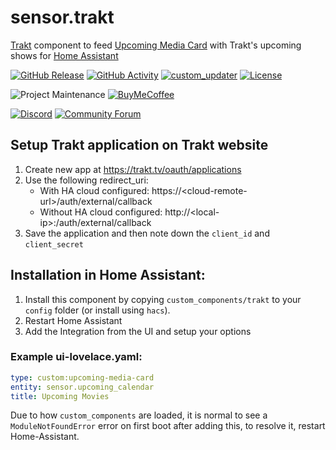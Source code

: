 # sensor.trakt

[Trakt](https://www.trakt.tv) component to feed [Upcoming Media Card](https://github.com/custom-cards/upcoming-media-card) with
Trakt's upcoming shows for [Home Assistant](https://www.home-assistant.io/)

[![GitHub Release][releases-shield]][releases]
[![GitHub Activity][commits-shield]][commits]
[![custom_updater][customupdaterbadge]][customupdater]
[![License][license-shield]](LICENSE.md)

![Project Maintenance][maintenance-shield]
[![BuyMeCoffee][buymecoffeebadge]][buymecoffee]

[![Discord][discord-shield]][discord]
[![Community Forum][forum-shield]][forum]

## Setup Trakt application on Trakt website

1. Create new app at https://trakt.tv/oauth/applications
2. Use the following redirect_uri:
   - With HA cloud configured: https://\<cloud-remote-url>/auth/external/callback
   - Without HA cloud configured: http://\<local-ip>:<port>/auth/external/callback
3. Save the application and then note down the `client_id` and `client_secret`

## Installation in Home Assistant:

1. Install this component by copying `custom_components/trakt` to your `config` folder (or install using `hacs`).
2. Restart Home Assistant
3. Add the Integration from the UI and setup your options

### Example ui-lovelace.yaml:

```yaml
type: custom:upcoming-media-card
entity: sensor.upcoming_calendar
title: Upcoming Movies
```

Due to how `custom_components` are loaded, it is normal to see a `ModuleNotFoundError` error on first boot after adding this, to resolve it, restart Home-Assistant.

[buymecoffee]: https://www.buymeacoffee.com/iantrich
[buymecoffeebadge]: https://img.shields.io/badge/buy%20me%20a%20coffee-donate-yellow.svg?style=for-the-badge
[commits-shield]: https://img.shields.io/github/commit-activity/y/custom-components/sensor.trakt.svg?style=for-the-badge
[commits]: https://github.com/custom-components/sensor.trakt/commits/master
[customupdater]: https://github.com/custom-components/custom_updater
[customupdaterbadge]: https://img.shields.io/badge/custom__updater-true-success.svg?style=for-the-badge
[discord]: https://discord.gg/Qa5fW2R
[discord-shield]: https://img.shields.io/discord/330944238910963714.svg?style=for-the-badge
[forum-shield]: https://img.shields.io/badge/community-forum-brightgreen.svg?style=for-the-badge
[forum]: https://community.home-assistant.io/t/trakt-tv-component/111897
[license-shield]: https://img.shields.io/github/license/custom-components/sensor.trakt.svg?style=for-the-badge
[maintenance-shield]: https://img.shields.io/badge/maintainer-Ian%20Richardson%20%40iantrich-blue.svg?style=for-the-badge
[releases-shield]: https://img.shields.io/github/release/custom-components/sensor.trakt.svg?style=for-the-badge
[releases]: https://github.com/custom-components/sensor.trakt/releases
